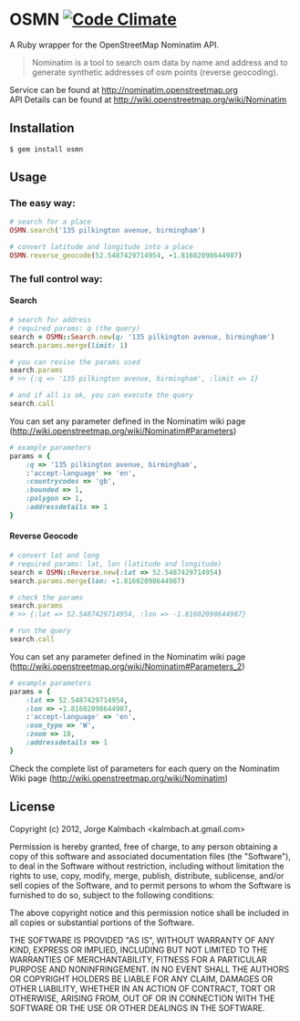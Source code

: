 # OSMN [![Code Climate](https://codeclimate.com/github/kalmbach/osmn.png)](https://codeclimate.com/github/kalmbach/osmn)

A Ruby wrapper for the OpenStreetMap Nominatim API.

> Nominatim is a tool to search osm data by name and address 
and to generate synthetic addresses of osm points (reverse geocoding). 

Service can be found at http://nominatim.openstreetmap.org  
API Details can be found at http://wiki.openstreetmap.org/wiki/Nominatim

## Installation

    $ gem install osmn

## Usage
### The easy way:
```ruby
# search for a place
OSMN.search('135 pilkington avenue, birmingham')

# convert latitude and longitude into a place
OSMN.reverse_geocode(52.5487429714954, -1.81602098644987)
```
### The full control way:
#### Search
```ruby
# search for address
# required params: q (the query)
search = OSMN::Search.new(q: '135 pilkington avenue, birmingham')
search.params.merge(limit: 1)

# you can revise the params used
search.params
# >> {:q => '135 pilkington avenue, birmingham', :limit => 1}

# and if all is ok, you can execute the query
search.call
```
You can set any parameter defined in the Nominatim wiki page (http://wiki.openstreetmap.org/wiki/Nominatim#Parameters)
```ruby
# example parameters
params = {
    :q => '135 pilkington avenue, birmingham', 
    :'accept-language' >= 'en', 
    :countrycodes => 'gb', 
    :bounded => 1, 
    :polygon => 1, 
    :addressdetails => 1
}
```
#### Reverse Geocode
```ruby
# convert lat and long
# required params: lat, lon (latitude and longitude)
search = OSMN::Reverse.new(:lat => 52.5487429714954)
search.params.merge(lon: -1.81602098644987)

# check the params
search.params
# >> {:lat => 52.5487429714954, :lon => -1.81602098644987}

# run the query
search.call
```
You can set any parameter defined in the Nominatim wiki page (http://wiki.openstreetmap.org/wiki/Nominatim#Parameters_2)
```ruby
# example parameters
params = {
    :lat => 52.5487429714954, 
    :lon => -1.81602098644987, 
    :'accept-language' => 'en', 
    :osm_type => 'W', 
    :zoom => 18, 
    :addressdetails => 1
}
```

Check the complete list of parameters for each query on the Nominatim Wiki page (http://wiki.openstreetmap.org/wiki/Nominatim)

## License
Copyright (c) 2012, Jorge Kalmbach <kalmbach.at.gmail.com>

Permission is hereby granted, free of charge, to any
person obtaining a copy of this software and associated
documentation files (the "Software"), to deal in the
Software without restriction, including without limitation
the rights to use, copy, modify, merge, publish,
distribute, sublicense, and/or sell copies of the
Software, and to permit persons to whom the Software is
furnished to do so, subject to the following conditions:

The above copyright notice and this permission notice
shall be included in all copies or substantial portions of
the Software.

THE SOFTWARE IS PROVIDED "AS IS", WITHOUT WARRANTY OF ANY
KIND, EXPRESS OR IMPLIED, INCLUDING BUT NOT LIMITED TO THE
WARRANTIES OF MERCHANTABILITY, FITNESS FOR A PARTICULAR
PURPOSE AND NONINFRINGEMENT. IN NO EVENT SHALL THE AUTHORS
OR COPYRIGHT HOLDERS BE LIABLE FOR ANY CLAIM, DAMAGES OR
OTHER LIABILITY, WHETHER IN AN ACTION OF CONTRACT, TORT OR
OTHERWISE, ARISING FROM, OUT OF OR IN CONNECTION WITH THE
SOFTWARE OR THE USE OR OTHER DEALINGS IN THE SOFTWARE.
